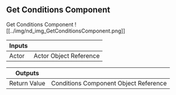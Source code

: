 ## Get Conditions Component
Get Conditions Component
![[../img/nd_img_GetConditionsComponent.png]]

|Inputs||
|--|--|
| Actor | Actor Object Reference |

|Outputs||
|--|--|
| Return Value | Conditions Component Object Reference |
